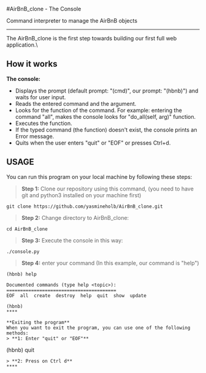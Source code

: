 #AirBnB_clone - The Console

Command interpreter to manage the AirBnB objects
****
The AirBnB_clone is the first step towards building our first full web application.\

## How it works
**The console:**
 - Displays the prompt (default prompt: "(cmd)", our prompt: "(hbnb)") and waits for user input.
 - Reads the entered command and the argument.
 - Looks for the function of the command. For example: entering the command "all", makes the console looks for "do_all(self, arg)" function.
 - Executes the function.
 - If the typed command (the function) doesn't exist, the console prints an Error message.
 - Quits when the user enters "quit" or "EOF" or presses Ctrl+d.

## USAGE
You can run this program on your local machine by following these steps:
> **Step 1:** Clone our repository using this command, (you need to have git and python3 installed on your machine first)
````
git clone https://github.com/yasmineholb/AirBnB_clone.git
````
> **Step 2:** Change directory to AirBnB_clone:
````
cd AirBnB_clone
````
> **Step 3:** Execute the console in this way:
````
./console.py
````
> **Step 4:** enter your command (In this example, our command is "help")
````
(hbnb) help

Documented commands (type help <topic>):
========================================
EOF  all  create  destroy  help  quit  show  update

(hbnb)
****

**Exiting the program**
When you want to exit the program, you can use one of the following methods:
> **1: Enter "quit" or "EOF"**
````
(hbnb) quit
````
> **2: Press on Ctrl d**
****